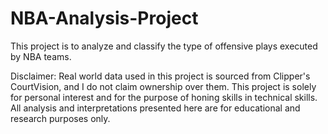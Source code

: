 # NBA-Analysis-Project
This project is to analyze and classify the type of offensive plays executed by NBA teams.


Disclaimer:
Real world data used in this project is sourced from Clipper's CourtVision, and I do not claim ownership over them. 
This project is solely for personal interest and for the purpose of honing skills in technical skills. 
All analysis and interpretations presented here are for educational and research purposes only.
